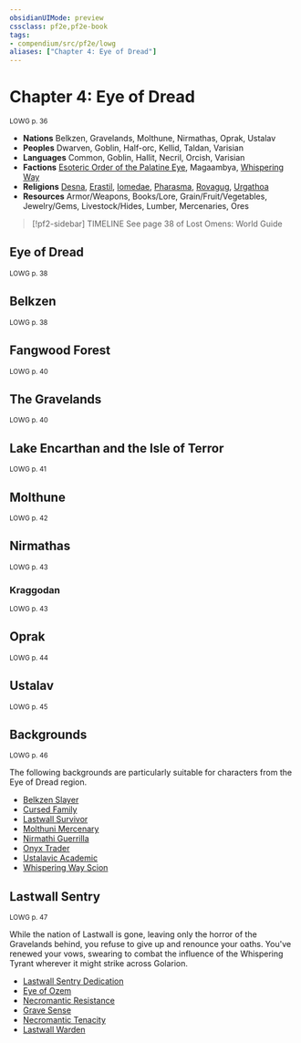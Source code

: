 ```yaml
---
obsidianUIMode: preview
cssclass: pf2e,pf2e-book
tags:
- compendium/src/pf2e/lowg
aliases: ["Chapter 4: Eye of Dread"]
---
```

# Chapter 4: Eye of Dread
<sup>LOWG p. 36</sup>

- **Nations** Belkzen, Gravelands, Molthune, Nirmathas, Oprak, Ustalav
- **Peoples** Dwarven, Goblin, Half-orc, Kellid, Taldan, Varisian
- **Languages** Common, Goblin, Hallit, Necril, Orcish, Varisian
- **Factions** [Esoteric Order of the Palatine Eye](/compendium/setting/deities/esoteric-order-of-the-palatine-eye-logm.md), Magaambya, [Whispering Way](/compendium/setting/deities/whispering-way.md)
- **Religions** [Desna](/compendium/setting/deities/desna.md), [Erastil](/compendium/setting/deities/erastil.md), [Iomedae](/compendium/setting/deities/iomedae.md), [Pharasma](/compendium/setting/deities/pharasma.md), [Rovagug](/compendium/setting/deities/rovagug.md), [Urgathoa](/compendium/setting/deities/urgathoa.md)
- **Resources** Armor/Weapons, Books/Lore, Grain/Fruit/Vegetables, Jewelry/Gems, Livestock/Hides, Lumber, Mercenaries, Ores

> [!pf2-sidebar] TIMELINE
> See page 38 of Lost Omens: World Guide

## Eye of Dread
<sup>LOWG p. 38</sup>

## Belkzen
<sup>LOWG p. 38</sup>

## Fangwood Forest
<sup>LOWG p. 40</sup>

## The Gravelands
<sup>LOWG p. 40</sup>

## Lake Encarthan and the Isle of Terror
<sup>LOWG p. 41</sup>

## Molthune
<sup>LOWG p. 42</sup>

## Nirmathas
<sup>LOWG p. 43</sup>

### Kraggodan
<sup>LOWG p. 43</sup>

## Oprak
<sup>LOWG p. 44</sup>

## Ustalav
<sup>LOWG p. 45</sup>

## Backgrounds
<sup>LOWG p. 46</sup>

The following backgrounds are particularly suitable for characters from the Eye of Dread region.

- [Belkzen Slayer](/compendium/character/backgrounds/belkzen-slayer-lowg.md)
- [Cursed Family](/compendium/character/backgrounds/cursed-family-lowg.md)
- [Lastwall Survivor](/compendium/character/backgrounds/lastwall-survivor-lowg.md)
- [Molthuni Mercenary](/compendium/character/backgrounds/molthuni-mercenary-lowg.md)
- [Nirmathi Guerrilla](/compendium/character/backgrounds/nirmathi-guerrilla-lowg.md)
- [Onyx Trader](/compendium/character/backgrounds/onyx-trader-lowg.md)
- [Ustalavic Academic](/compendium/character/backgrounds/ustalavic-academic-lowg.md)
- [Whispering Way Scion](/compendium/character/backgrounds/whispering-way-scion-lowg.md)

## Lastwall Sentry
<sup>LOWG p. 47</sup>

While the nation of Lastwall is gone, leaving only the horror of the Gravelands behind, you refuse to give up and renounce your oaths. You've renewed your vows, swearing to combat the influence of the Whispering Tyrant wherever it might strike across Golarion.

- [Lastwall Sentry Dedication](/compendium/feats/lastwall-sentry-dedication-lowg.md)
- [Eye of Ozem](/compendium/feats/eye-of-ozem-lowg.md)
- [Necromantic Resistance](/compendium/feats/necromantic-resistance-lowg.md)
- [Grave Sense](/compendium/feats/grave-sense-lowg.md)
- [Necromantic Tenacity](/compendium/feats/necromantic-tenacity-lowg.md)
- [Lastwall Warden](/compendium/feats/lastwall-warden-lowg.md)